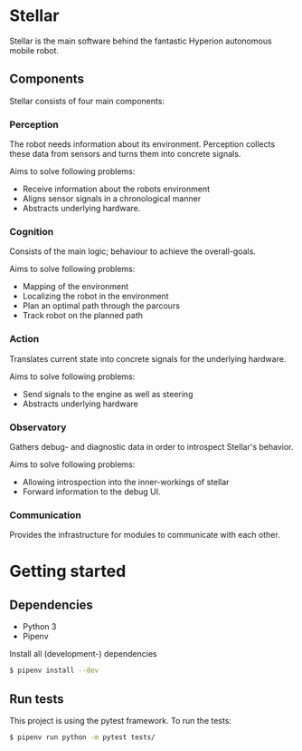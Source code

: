 # Stellar

Stellar is the main software behind the fantastic Hyperion autonomous mobile robot.

## Components

Stellar consists of four main components:

### Perception

The robot needs information about its environment. Perception collects these data from sensors and turns them into concrete signals.

Aims to solve following problems:
* Receive information about the robots environment
* Aligns sensor signals in a chronological manner
* Abstracts underlying hardware.

### Cognition

Consists of the main logic; behaviour to achieve the overall-goals.

Aims to solve following problems:
* Mapping of the environment
* Localizing the robot in the environment
* Plan an optimal path through the parcours
* Track robot on the planned path

### Action

Translates current state into concrete signals for the underlying hardware.

Aims to solve following problems:
* Send signals to the engine as well as steering
* Abstracts underlying hardware


### Observatory

Gathers debug- and diagnostic data in order to introspect Stellar's behavior.

Aims to solve following problems:
* Allowing introspection into the inner-workings of stellar
* Forward information to the debug UI.


### Communication

Provides the infrastructure for modules to communicate with each other.


# Getting started

## Dependencies
- Python 3
- Pipenv

Install all (development-) dependencies
```sh
$ pipenv install --dev
```

## Run tests

This project is using the pytest framework. To run the tests:
```sh
$ pipenv run python -m pytest tests/
```
